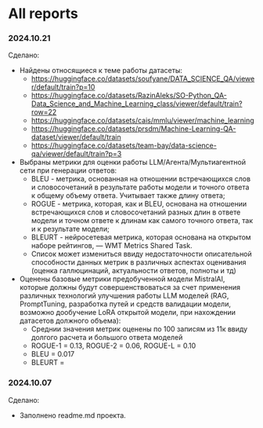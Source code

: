 # All reports

### 2024.10.21
Сделано:
- Найдены относящиеся к теме работы датасеты:
    - https://huggingface.co/datasets/soufyane/DATA_SCIENCE_QA/viewer/default/train?p=10
    - https://huggingface.co/datasets/RazinAleks/SO-Python_QA-Data_Science_and_Machine_Learning_class/viewer/default/train?row=22
    - https://huggingface.co/datasets/cais/mmlu/viewer/machine_learning
    - https://huggingface.co/datasets/prsdm/Machine-Learning-QA-dataset/viewer/default/train
    - https://huggingface.co/datasets/team-bay/data-science-qa/viewer/default/train?p=3
- Выбраны метрики для оценки работы LLM/Агента/Мультиагентной сети при генерации ответов:
    - BLEU - метрика, основанная на отношении встречающихся слов и словосочетаний в результате работы модели и точного ответа к общему объему ответа. Учитывает также длину ответа;
    - ROGUE - метрика, которая, как и BLEU, основана на отношении встречающихся слов и словосочетаний разных длин в ответе модели и точном ответе к длинам как самого точного ответа, так и к результате модели;
    - BLEURT - нейросетевая метрика, которая основана на открытом наборе рейтингов, — WMT Metrics Shared Task.
    - Список может измениться ввиду недостаточности описательной способности данных метрик в различных аспектах оценивания (оценка галлюцинаций, актуальности ответов, полноты и тд)
- Оценены базовые метрики предобученной модели MistralAI, которые должны будут совершенствоваться за счет применения различных технологий улучшения работы LLM моделей (RAG, PromptTuning, разработка путей и средств валидации модели, возможно дообучение LoRA открытой модели, при нахождении датасетов должного объема):
    - Среднии значения метрик оценены по 100 записям из 11к ввиду долгого расчета и большого ответа моделей
    - ROGUE-1 = 0.13, ROGUE-2 = 0.06, ROGUE-L = 0.10
    - BLEU = 0.017
    - BLEURT = 

### 2024.10.07
Сделано:
- Заполнено readme.md проекта.
